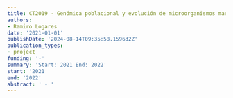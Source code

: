 ```yaml
---
title: CT2019 - Genómica poblacional y evolución de microorganismos marinos.
authors:
- Ramiro Logares
date: '2021-01-01'
publishDate: '2024-08-14T09:35:58.159632Z'
publication_types:
- project
funding: '-'
summary: 'Start: 2021 End: 2022'
start: '2021'
end: '2022'
abstract: ' - '
---
```

